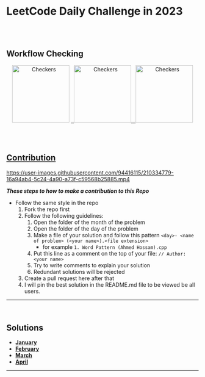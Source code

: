 # LeetCode Daily Challenge in 2023

<br><br>

## Workflow Checking

<div align="center">
<img src="https://github.com/7oSkaaa/LeetCode_DailyChallenge_2023/actions/workflows/Author_Line.yml/badge.svg" alt="Checkers" width="150">
<a href="https://github.com/7oSkaaa/LeetCode_DailyChallenge_2023/actions/workflows/Author_Line.yml" taget="_blank"/>
</img>
&nbsp;
<img src="https://github.com/7oSkaaa/LeetCode_DailyChallenge_2023/actions/workflows/File_Names.yml/badge.svg" alt="Checkers" width="150">
<a href="https://github.com/7oSkaaa/LeetCode_DailyChallenge_2023/actions/workflows/File_Names.yml" taget="_blank"/>
</img>
&nbsp;
<img src="https://github.com/7oSkaaa/LeetCode_DailyChallenge_2023/actions/workflows/Daily_Problem.yml/badge.svg" alt="Checkers" width="150">
<a href="https://github.com/7oSkaaa/LeetCode_DailyChallenge_2023/actions/workflows/Daily_Problem.yml" taget="_blank"/>
</img>
</div>

<br><br>

## Contribution

https://user-images.githubusercontent.com/94416115/210334779-16a94ab4-5c24-4a90-a73f-c59568b25885.mp4

***These steps to how to make a contribution to this Repo***

- Follow the same style in the repo
    1. Fork the repo first
    1. Follow the following guidelines:
        1. Open the folder of the month of the problem
        1. Open the folder of the day of the problem
        1. Make a file of your solution and follow this pattern `<day>- <name of problem> (<your name>).<file extension>`
            - for example `1. Word Pattern (Ahmed Hossam).cpp`
        1. Put this line as a comment on the top of your file: ``// Author: <your name>``
        1. Try to write comments to explain your solution
        1. Redundant solutions will be rejected
    1. Create a pull request here after that
    1. I will pin the best solution in the README.md file to be viewed be all users.

<hr>

<br>

## Solutions
- [**January**](https://github.com/7oSkaaa/LeetCode_DailyChallenge_2023/tree/main/01-%20January)
- [**February**](https://github.com/7oSkaaa/LeetCode_DailyChallenge_2023/tree/main/02-%20February)
- [**March**](https://github.com/7oSkaaa/LeetCode_DailyChallenge_2023/tree/main/03-%20March)
- [**April**](https://github.com/7oSkaaa/LeetCode_DailyChallenge_2023/tree/main/04-%20April)
<hr>
